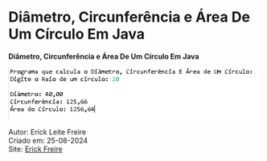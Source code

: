 # Diâmetro, Circunferência e Área De Um Círculo Em Java

**Diâmetro, Circunferência e Área De Um Círculo Em Java**

![Diâmetro, Circunferência e Área De Um Círculo Em Java](diametrocircunferenciaeareadeumcirculo.jpg)

Autor: Erick Leite Freire<br>
Criado em: 25-08-2024<br>
Site: [Erick Freire](https://www.erickfreire.com.br)<br>
